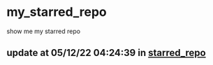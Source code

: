 # my_starred_repo
show me my starred repo

update at 05/12/22 04:24:39 in [starred_repo](./index.html)
---

